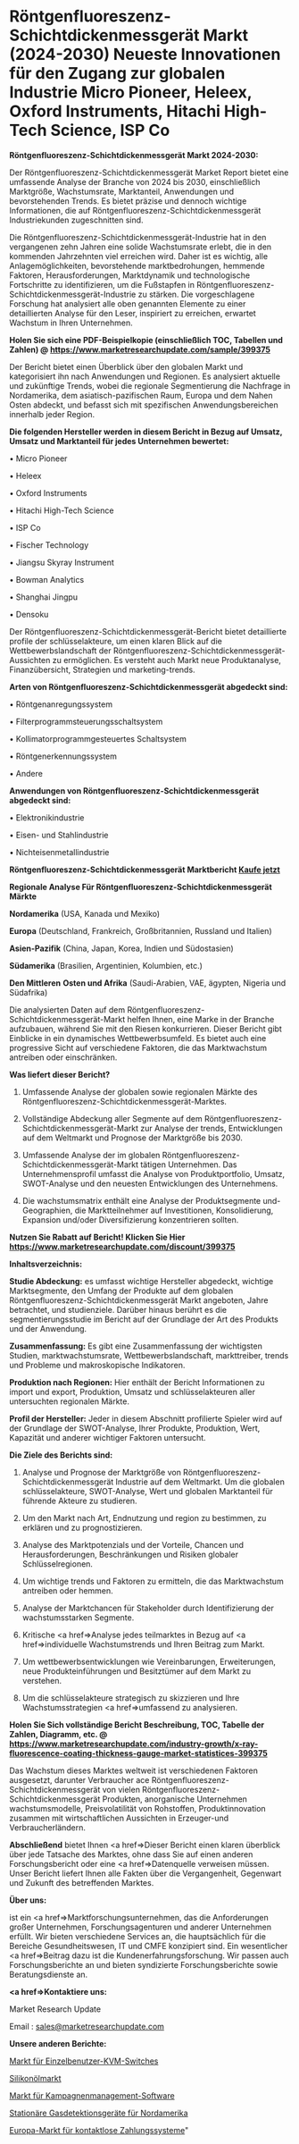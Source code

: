 # Röntgenfluoreszenz-Schichtdickenmessgerät Markt (2024-2030) Neueste Innovationen für den Zugang zur globalen Industrie Micro Pioneer, Heleex, Oxford Instruments, Hitachi High-Tech Science, ISP Co

<strong>Röntgenfluoreszenz-Schichtdickenmessgerät Markt 2024-2030:</strong>

Der Röntgenfluoreszenz-Schichtdickenmessgerät Market Report bietet eine umfassende Analyse der Branche von 2024 bis 2030, einschließlich Marktgröße, Wachstumsrate, Marktanteil, Anwendungen und bevorstehenden Trends. Es bietet präzise und dennoch wichtige Informationen, die auf Röntgenfluoreszenz-Schichtdickenmessgerät Industriekunden zugeschnitten sind.

Die Röntgenfluoreszenz-Schichtdickenmessgerät-Industrie hat in den vergangenen zehn Jahren eine solide Wachstumsrate erlebt, die in den kommenden Jahrzehnten viel erreichen wird. Daher ist es wichtig, alle Anlagemöglichkeiten, bevorstehende marktbedrohungen, hemmende Faktoren, Herausforderungen, Marktdynamik und technologische Fortschritte zu identifizieren, um die Fußstapfen in Röntgenfluoreszenz-Schichtdickenmessgerät-Industrie zu stärken. Die vorgeschlagene Forschung hat analysiert alle oben genannten Elemente zu einer detaillierten Analyse für den Leser, inspiriert zu erreichen, erwartet Wachstum in Ihren Unternehmen.

<strong>Holen Sie sich eine PDF-Beispielkopie (einschließlich TOC, Tabellen und Zahlen) @
</strong><strong><a href=https://www.marketresearchupdate.com/sample/399375><strong>https://www.marketresearchupdate.com/sample/399375</u></font></a></strong></strong>

Der Bericht bietet einen Überblick über den globalen Markt und kategorisiert ihn nach Anwendungen und Regionen. Es analysiert aktuelle und zukünftige Trends, wobei die regionale Segmentierung die Nachfrage in Nordamerika, dem asiatisch-pazifischen Raum, Europa und dem Nahen Osten abdeckt, und befasst sich mit spezifischen Anwendungsbereichen innerhalb jeder Region.

<strong>Die folgenden Hersteller werden in diesem Bericht in Bezug auf Umsatz, Umsatz und Marktanteil für jedes Unternehmen bewertet:</strong>

• Micro Pioneer

• Heleex

• Oxford Instruments

• Hitachi High-Tech Science

• ISP Co

• Fischer Technology

• Jiangsu Skyray Instrument

• Bowman Analytics

• Shanghai Jingpu

• Densoku

Der Röntgenfluoreszenz-Schichtdickenmessgerät-Bericht bietet detaillierte profile der schlüsselakteure, um einen klaren Blick auf die Wettbewerbslandschaft der Röntgenfluoreszenz-Schichtdickenmessgerät-Aussichten zu ermöglichen. Es versteht auch Markt neue Produktanalyse, Finanzübersicht, Strategien und marketing-trends.

<strong>Arten von Röntgenfluoreszenz-Schichtdickenmessgerät abgedeckt sind:</strong>

• Röntgenanregungssystem

• Filterprogrammsteuerungsschaltsystem

• Kollimatorprogrammgesteuertes Schaltsystem

• Röntgenerkennungssystem

• Andere

<strong>Anwendungen von Röntgenfluoreszenz-Schichtdickenmessgerät abgedeckt sind:</strong>

• Elektronikindustrie

• Eisen- und Stahlindustrie

• Nichteisenmetallindustrie

<strong>Röntgenfluoreszenz-Schichtdickenmessgerät Marktbericht <a href=https://www.marketresearchupdate.com/buynow/399375>Kaufe jetzt</a></strong>

<strong>Regionale Analyse Für Röntgenfluoreszenz-Schichtdickenmessgerät Märkte</strong>

<strong>Nordamerika</strong> (USA, Kanada und Mexiko)

<strong>Europa</strong> (Deutschland, Frankreich, Großbritannien, Russland und Italien)

<strong>Asien-Pazifik</strong> (China, Japan, Korea, Indien und Südostasien)

<strong>Südamerika</strong> (Brasilien, Argentinien, Kolumbien, etc.)

<strong>Den Mittleren</strong> <strong>Osten und Afrika</strong> (Saudi-Arabien, VAE, ägypten, Nigeria und Südafrika)

Die analysierten Daten auf dem Röntgenfluoreszenz-Schichtdickenmessgerät-Markt helfen Ihnen, eine Marke in der Branche aufzubauen, während Sie mit den Riesen konkurrieren. Dieser Bericht gibt Einblicke in ein dynamisches Wettbewerbsumfeld. Es bietet auch eine progressive Sicht auf verschiedene Faktoren, die das Marktwachstum antreiben oder einschränken.

<strong>Was liefert dieser Bericht?</strong>

1. Umfassende Analyse der globalen sowie regionalen Märkte des Röntgenfluoreszenz-Schichtdickenmessgerät-Marktes.

2. Vollständige Abdeckung aller Segmente auf dem Röntgenfluoreszenz-Schichtdickenmessgerät-Markt zur Analyse der trends, Entwicklungen auf dem Weltmarkt und Prognose der Marktgröße bis 2030.

3. Umfassende Analyse der im globalen Röntgenfluoreszenz-Schichtdickenmessgerät-Markt tätigen Unternehmen. Das Unternehmensprofil umfasst die Analyse von Produktportfolio, Umsatz, SWOT-Analyse und den neuesten Entwicklungen des Unternehmens.

4. Die wachstumsmatrix enthält eine Analyse der Produktsegmente und-Geographien, die Marktteilnehmer auf Investitionen, Konsolidierung, Expansion und/oder Diversifizierung konzentrieren sollten.

<strong>Nutzen Sie Rabatt auf Bericht! Klicken Sie Hier
</strong><strong><a href=https://www.marketresearchupdate.com/discount/399375>https://www.marketresearchupdate.com/discount/399375</b></u></font></strong></a>

<strong>Inhaltsverzeichnis:</strong>

<strong>Studie Abdeckung:</strong> es umfasst wichtige Hersteller abgedeckt, wichtige Marktsegmente, den Umfang der Produkte auf dem globalen Röntgenfluoreszenz-Schichtdickenmessgerät Markt angeboten, Jahre betrachtet, und studienziele. Darüber hinaus berührt es die segmentierungsstudie im Bericht auf der Grundlage der Art des Produkts und der Anwendung.

<strong>Zusammenfassung:</strong> Es gibt eine Zusammenfassung der wichtigsten Studien, marktwachstumsrate, Wettbewerbslandschaft, markttreiber, trends und Probleme und makroskopische Indikatoren.

<strong>Produktion nach Regionen:</strong> Hier enthält der Bericht Informationen zu import und export, Produktion, Umsatz und schlüsselakteuren aller untersuchten regionalen Märkte.

<strong>Profil der Hersteller:</strong> Jeder in diesem Abschnitt profilierte Spieler wird auf der Grundlage der SWOT-Analyse, Ihrer Produkte, Produktion, Wert, Kapazität und anderer wichtiger Faktoren untersucht.

<strong>Die Ziele des Berichts sind:</strong>

1) Analyse und Prognose der Marktgröße von Röntgenfluoreszenz-Schichtdickenmessgerät Industrie auf dem Weltmarkt.
Um die globalen schlüsselakteure, SWOT-Analyse, Wert und globalen Marktanteil für führende Akteure zu studieren.

2) Um den Markt nach Art, Endnutzung und region zu bestimmen, zu erklären und zu prognostizieren.

3) Analyse des Marktpotenzials und der Vorteile, Chancen und Herausforderungen, Beschränkungen und Risiken globaler Schlüsselregionen.

4) Um wichtige trends und Faktoren zu ermitteln, die das Marktwachstum antreiben oder hemmen.

5) Analyse der Marktchancen für Stakeholder durch Identifizierung der wachstumsstarken Segmente.

6) Kritische <a href=>Analyse</a> jedes teilmarktes in Bezug auf <a href=>individuelle</a> Wachstumstrends und Ihren Beitrag zum Markt.

7) Um wettbewerbsentwicklungen wie Vereinbarungen, Erweiterungen, neue Produkteinführungen und Besitztümer auf dem Markt zu verstehen.

8) Um die schlüsselakteure strategisch zu skizzieren und Ihre Wachstumsstrategien <a href=>umfassend</a> zu analysieren.

<strong>Holen Sie Sich vollständige Bericht Beschreibung, TOC, Tabelle der Zahlen, Diagramm, etc. @ </strong><strong><a href=https://www.marketresearchupdate.com/industry-growth/x-ray-fluorescence-coating-thickness-gauge-market-statistices-399375>https://www.marketresearchupdate.com/industry-growth/x-ray-fluorescence-coating-thickness-gauge-market-statistices-399375</a></font></strong>

Das Wachstum dieses Marktes weltweit ist verschiedenen Faktoren ausgesetzt, darunter Verbraucher ace Röntgenfluoreszenz-Schichtdickenmessgerät von vielen Röntgenfluoreszenz-Schichtdickenmessgerät Produkten, anorganische Unternehmen wachstumsmodelle, Preisvolatilität von Rohstoffen, Produktinnovation zusammen mit wirtschaftlichen Aussichten in Erzeuger-und Verbraucherländern.

<strong>Abschließend</strong> bietet Ihnen <a href=>Dieser</a> Bericht einen klaren überblick über jede Tatsache des Marktes, ohne dass Sie auf einen anderen Forschungsbericht oder eine <a href=>Datenquelle</a> verweisen müssen. Unser Bericht liefert Ihnen alle Fakten über die Vergangenheit, Gegenwart und Zukunft des betreffenden Marktes.

<strong>Über uns:</strong>

 ist ein <a href=>Marktfors</a>chungsunternehmen, das die Anforderungen großer Unternehmen, Forschungsagenturen und anderer Unternehmen erfüllt. Wir bieten verschiedene Services an, die hauptsächlich für die Bereiche Gesundheitswesen, IT und CMFE konzipiert sind. Ein wesentlicher <a href=>Beitrag</a> dazu ist die Kundenerfahrungsforschung. Wir passen auch Forschungsberichte an und bieten syndizierte Forschungsberichte sowie Beratungsdienste an.

<strong><a href=>Kontaktiere uns:</a></strong>

Market Research Update

Email : sales@marketresearchupdate.com

<strong>Unsere anderen Berichte:</strong>

<a href=https://www.linkedin.com/pulse/single-user-kvm-switches-market-expects-see-significant>Markt für Einzelbenutzer-KVM-Switches</a>

<a href=https://www.linkedin.com/pulse/silicone-oil-market-size-industry-growth-factors>Silikonölmarkt</a>

<a href=https://www.linkedin.com/pulse/campaign-management-software-market-research>Markt für Kampagnenmanagement-Software</a>

<a href=https://www.linkedin.com/pulse/north-america-fixed-gas-detection-equipment>Stationäre Gasdetektionsgeräte für Nordamerika</a>

<a href=https://www.linkedin.com/pulse/europe-contactless-payment-system-market-witness>Europa-Markt für kontaktlose Zahlungssysteme</a>"
